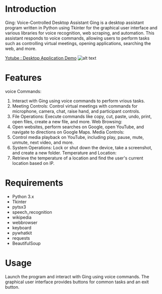 # Introduction
Ging: Voice-Controlled Desktop Assistant
Ging is a desktop assistant program written in Python using Tkinter for the graphical user interface and various libraries for voice recognition, web scraping, and automation. This assistant responds to voice commands, allowing users to perform tasks such as controlling virtual meetings, opening applications, searching the web, and more.

[Yotube : Desktop Application Demo](https://www.youtube.com/watch?v=G3SEwhey1qw)
![alt text]([https://github.com/Ojas-Chandgadkar/Desktop_Assitant/blob/main/Assets/Other/s1.png])

# Features
voice Commands: 
1. Interact with Ging using voice commands to perform vrious tasks.
2. Meeting Controls: 
Control virtual meetings with commands for microphone, camera, chat, raise hand, and participant controls.
3. File Operations: 
Execute commands like copy, cut, paste, undo, print, open files, create a new file, and more.
Web Browsing: 
4. Open websites, perform searches on Google, open YouTube, and navigate to directions on Google Maps.
Media Controls: 
5. Control media playback on YouTube, including play, pause, mute, unmute, next video, and more.
6. System Operations: 
Lock or shut down the device, take a screenshot, and create a new folder.
Temperature and Location: 
7. Retrieve the temperature of a location and find the user's current location based on IP.

# Requirements
- Python 3.x
- Tkinter
- pytsx3
- speech_recognition
- wikipedia
- webbrowser
- keyboard
- pywhatkit
- requests
- BeautifulSoup

# Usage
Launch the program and interact with Ging using voice commands.
The graphical user interface provides buttons for common tasks and an exit button.


